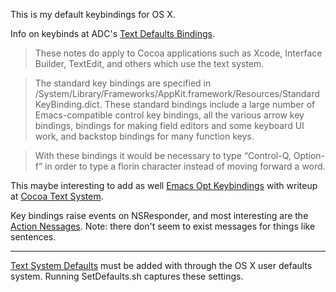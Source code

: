 This is my default keybindings for OS X. 

Info on keybinds at ADC's [Text Defaults Bindings](http://developer.apple.com/library/mac/documentation/cocoa/conceptual/eventoverview/TextDefaultsBindings/TextDefaultsBindings.html#//apple_ref/doc/uid/20000468-CJBDEADF).

> These notes do apply to Cocoa applications such as Xcode, Interface Builder, TextEdit, and others which use the text system.


> The standard key bindings are specified in /System/Library/Frameworks/AppKit.framework/Resources/StandardKeyBinding.dict. These standard bindings include a large number of Emacs-compatible control key bindings, all the various arrow key bindings, bindings for making field editors and some keyboard UI work, and backstop bindings for many function keys.


> With these bindings it would be necessary to type “Control-Q, Option-f” in order to type a florin character instead of moving forward a word.

This maybe interesting to add as well [Emacs Opt Keybindings](http://www.hcs.harvard.edu/~jrus/Site/KeyBindings/Emacs%20Opt%20Bindings.dict ) with writeup at [Cocoa Text System](http://www.hcs.harvard.edu/~jrus/Site/Cocoa%20Text%20System.html).

Key bindings raise events on NSResponder, and most interesting are the [Action Nessages](http://developer.apple.com/library/mac/documentation/Cocoa/Reference/ApplicationKit/Classes/NSResponder_Class/Reference/Reference.html#//apple_ref/doc/uid/20000015-6949). Note: there don't seem to exist messages for things like sentences.  

---

[Text System Defaults](http://developer.apple.com/library/mac/documentation/cocoa/conceptual/eventoverview/TextDefaultsBindings/TextDefaultsBindings.html#//apple_ref/doc/uid/20000468-610084) must be added with through the OS X user defaults system. Running SetDefaults.sh captures these settings. 

